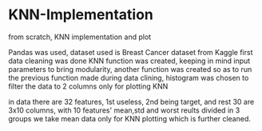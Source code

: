 # KNN-Implementation
from scratch, KNN implementation and plot


Pandas was used, dataset used is Breast Cancer dataset from Kaggle
first data cleaning was done
KNN function was created, keeping in mind input parameters
to bring modularity, another function was created so as to run the previous function made
during data clining, histogram was chosen to filter the data to 2 columns only for plotting KNN

in data there are 32 features, 1st useless, 2nd being target, and rest 30 are 3x10 columns, with 10 features' mean,std and worst reults divided in 3 groups
we take mean data only for KNN plotting which is further cleaned.

